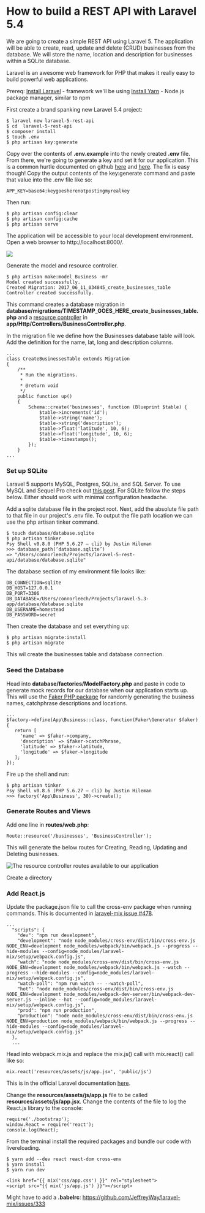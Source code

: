 How to build a REST API with Laravel 5.4
===
We are going to create a simple REST API using Laravel 5. The application will be able to create, read, update and delete (CRUD) businesses from the database. We will store the name, location and description for businesses within a SQLite database.

Laravel is an awesome web framework for PHP that makes it really easy to build powerful web applications. 

Prereq: 
[Install Laravel](https://laravel.com/docs/5.4/installation) - framework we'll be using
[Install Yarn](https://yarnpkg.com/en/docs/install) - Node.js package manager, similar to npm

First create a brand spanking new Laravel 5.4 project:

```
$ laravel new laravel-5-rest-api
$ cd  laravel-5-rest-api
$ composer install
$ touch .env
$ php artisan key:generate
```

Copy over the contents of **.env.example** into the newly created **.env** file. From there, we're going to generate a key and set it for our application. This is a common hurtle documented on github [here](https://github.com/phanan/koel/issues/516) and [here](https://github.com/laravel/framework/issues/9080). The fix is easy though! Copy the output contents of the key:generate command and paste that value into the .env file like so:

```
APP_KEY=base64:keygoesherenotpostingmyrealkey
```

Then run:

```
$ php artisan config:clear
$ php artisan config:cache
$ php artisan serve
```
The application will be accessible to your local development environment. Open a web browser to http://localhost:8000/.

![](https://cdn.scotch.io/2842/jsXU2z8hSn2WnQJDqqcC_Screen%20Shot%202017-06-10%20at%208.46.37%20PM.png)

Generate the model and resource controller.
```
$ php artisan make:model Business -mr
Model created successfully.
Created Migration: 2017_06_11_034845_create_businesses_table
Controller created successfully.
```

This command creates a database migration in **database/migrations/TIMESTAMP_GOES_HERE_create_businesses_table.php** and a [resource controller](https://laravel.com/docs/5.3/controllers#resource-controllers) in **app/Http/Controllers/BusinessController.php**.

In the migration file we define how the Businesses database table will look. Add the definition for the name, lat, long and description columns.

```
...
class CreateBusinessesTable extends Migration
{
    /**
     * Run the migrations.
     *
     * @return void
     */
    public function up()
    {
        Schema::create('businesses', function (Blueprint $table) {
            $table->increments('id');
            $table->string('name');
            $table->string('description');
            $table->float('latitude', 10, 6);
            $table->float('longitude', 10, 6);
            $table->timestamps();
        });
    }
...
```

### Set up SQLite

Laravel 5 supports MySQL, Postgres, SQLite, and SQL Server. To use MySQL and Sequel Pro check out [this post](https://medium.com/@connorleech/build-an-online-forum-with-laravel-initial-setup-and-seeding-part-1-a53138d1fffc). For SQLite follow the steps below. Either should work with minimal configuration headache.

Add a sqlite database file in the project root. Next, add the absolute file path to that file in our project's .env file. To output the file path location we can use the php artisan tinker command.

```
$ touch database/database.sqlite
$ php artisan tinker
Psy Shell v0.8.0 (PHP 5.6.27 — cli) by Justin Hileman
>>> database_path(‘database.sqlite’)
=> "/Users/connorleech/Projects/laravel-5-rest-api/database/database.sqlite"
```

The database section of my environment file looks like:

```
DB_CONNECTION=sqlite
DB_HOST=127.0.0.1
DB_PORT=3306
DB_DATABASE=/Users/connorleech/Projects/laravel-5.3-app/database/database.sqlite
DB_USERNAME=homestead
DB_PASSWORD=secret
```

Then create the database and set everything up:
```
$ php artisan migrate:install
$ php artisan migrate
```
This wil create the businesses table and database connection. 
### Seed the Database
Head into **database/factories/ModelFactory.php** and paste in code to generate mock records for our database when our application starts up. This will use the [Faker PHP package](https://github.com/fzaninotto/Faker) for randomly generating the business names, catchphrase descriptions and locations.

```
...
$factory->define(App\Business::class, function(Faker\Generator $faker){
   return [
     'name' => $faker->company,
     'description' => $faker->catchPhrase,
     'latitude' => $faker->latitude,
     'longitude' => $faker->longitude
   ];
});
```
Fire up the shell and run:

```
$ php artisan tinker
Psy Shell v0.8.6 (PHP 5.6.27 — cli) by Justin Hileman
>>> factory('App\Business', 30)->create();
```

### Generate Routes and Views

Add one line in **routes/web.php**:

```
Route::resource('/businesses', 'BusinessController');
```

This will generate the below routes for Creating, Reading, Updating and Deleting businesses.

![The resource controller routes available to our application](https://cdn.scotch.io/2842/Mf4pMJdQQilZtzxyosAQ_Screen%20Shot%202017-06-10%20at%209.22.56%20PM.png)

Create a directory 

### Add React.js

Update the package.json file to call the cross-env package when running commands. This is documented in [laravel-mix issue #478](https://github.com/JeffreyWay/laravel-mix/issues/478).

```
...
  "scripts": {
    "dev": "npm run development",
    "development": "node node_modules/cross-env/dist/bin/cross-env.js NODE_ENV=development node_modules/webpack/bin/webpack.js --progress --hide-modules --config=node_modules/laravel-mix/setup/webpack.config.js",
    "watch": "node node_modules/cross-env/dist/bin/cross-env.js NODE_ENV=development node_modules/webpack/bin/webpack.js --watch --progress --hide-modules --config=node_modules/laravel-mix/setup/webpack.config.js",
    "watch-poll": "npm run watch -- --watch-poll",
    "hot": "node node_modules/cross-env/dist/bin/cross-env.js NODE_ENV=development node_modules/webpack-dev-server/bin/webpack-dev-server.js --inline --hot --config=node_modules/laravel-mix/setup/webpack.config.js",
    "prod": "npm run production",
    "production": "node node_modules/cross-env/dist/bin/cross-env.js NODE_ENV=production node_modules/webpack/bin/webpack.js --progress --hide-modules --config=node_modules/laravel-mix/setup/webpack.config.js"
  },
  ...
  ```

Head into webpack.mix.js and replace the mix.js() call with mix.react() call like so:
```
mix.react('resources/assets/js/app.jsx', 'public/js')
```
This is in the official Laravel documentation [here](https://laravel.com/docs/5.4/mix#react).

Change the **resources/assets/js/app.js** file to be called **resources/assets/js/app.jsx**. Change the contents of the file to log the React.js library to the console:

```
require('./bootstrap');
window.React = require('react');
console.log(React);
```

From the terminal install the required packages and bundle our code with livereloading.
```
$ yarn add --dev react react-dom cross-env
$ yarn install
$ yarn run dev
```

```
<link href="{{ mix('css/app.css') }}" rel="stylesheet">
<script src="{{ mix('js/app.js') }}"></script>
```

Might have to add a **.babelrc**: https://github.com/JeffreyWay/laravel-mix/issues/333






